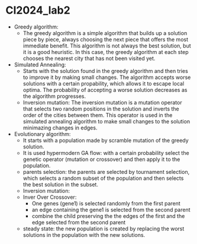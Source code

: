 # CI2024_lab2

- Greedy algorithm:
    - The greedy algorithm is a simple algorithm that builds up a solution piece by piece, always choosing the next piece that offers the most immediate benefit. This algorithm is not always the best solution, but it is a good heuristic. In this case, the greedy algorithm at each step chooses the nearest city that has not been visited yet. 
- Simulated Annealing:
    - Starts with the solution found in the greedy algorithm and then tries to improve it by making small changes. The algorithm accepts worse solutions with a certain propability, which allows it to escape local optima. The probability of accepting a worse solution decreases as the algorithm progresses.
    - Inversion mutation:
    The inversion mutation is a mutation operator that selects two random positions in the solution and inverts the order of the cities between them. This operator is used in the simulated annealing algorithm to make small changes to the solution minimazing changes in edges.
- Evolutionary algorithm:
    - It starts with a population made by scramble mutation of the greedy solution. 
    - It is used hypermodern GA flow: with a certain probability select the genetic operator (mutation or crossover) and then apply it to the population.
    - parents selection: the parents are selected by tournament selection, which selects a random subset of the population and then selects the best solution in the subset.
    - Inversion mutation:
    - Inver Over Crossover:
        - One genes (gene1) is selected randomly from the first parent
        - an edge containing the gene1 is selected from the second parent      
        - combine the child preserving the the edges of the first and the edge selected from the second parent
    - steady state: the new population is created by replacing the worst solutions in the population with the new solutions. 
